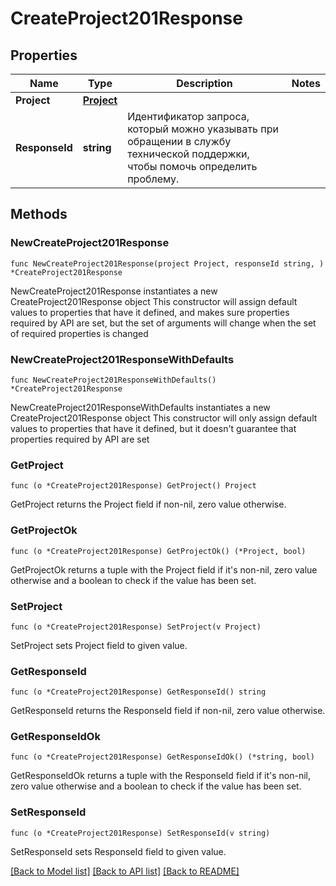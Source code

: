 # CreateProject201Response

## Properties

Name | Type | Description | Notes
------------ | ------------- | ------------- | -------------
**Project** | [**Project**](Project.md) |  | 
**ResponseId** | **string** | Идентификатор запроса, который можно указывать при обращении в службу технической поддержки, чтобы помочь определить проблему. | 

## Methods

### NewCreateProject201Response

`func NewCreateProject201Response(project Project, responseId string, ) *CreateProject201Response`

NewCreateProject201Response instantiates a new CreateProject201Response object
This constructor will assign default values to properties that have it defined,
and makes sure properties required by API are set, but the set of arguments
will change when the set of required properties is changed

### NewCreateProject201ResponseWithDefaults

`func NewCreateProject201ResponseWithDefaults() *CreateProject201Response`

NewCreateProject201ResponseWithDefaults instantiates a new CreateProject201Response object
This constructor will only assign default values to properties that have it defined,
but it doesn't guarantee that properties required by API are set

### GetProject

`func (o *CreateProject201Response) GetProject() Project`

GetProject returns the Project field if non-nil, zero value otherwise.

### GetProjectOk

`func (o *CreateProject201Response) GetProjectOk() (*Project, bool)`

GetProjectOk returns a tuple with the Project field if it's non-nil, zero value otherwise
and a boolean to check if the value has been set.

### SetProject

`func (o *CreateProject201Response) SetProject(v Project)`

SetProject sets Project field to given value.


### GetResponseId

`func (o *CreateProject201Response) GetResponseId() string`

GetResponseId returns the ResponseId field if non-nil, zero value otherwise.

### GetResponseIdOk

`func (o *CreateProject201Response) GetResponseIdOk() (*string, bool)`

GetResponseIdOk returns a tuple with the ResponseId field if it's non-nil, zero value otherwise
and a boolean to check if the value has been set.

### SetResponseId

`func (o *CreateProject201Response) SetResponseId(v string)`

SetResponseId sets ResponseId field to given value.



[[Back to Model list]](../README.md#documentation-for-models) [[Back to API list]](../README.md#documentation-for-api-endpoints) [[Back to README]](../README.md)


